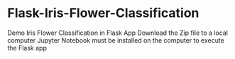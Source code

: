 # Flask-Iris-Flower-Classification
Demo Iris Flower Classification in Flask App
Download the Zip file to a local computer 
Jupyter Notebook must be installed on the computer to execute the Flask app
